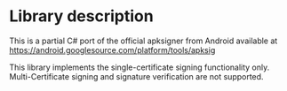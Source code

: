 ﻿# Library description

This is a partial C# port of the official apksigner from Android available at https://android.googlesource.com/platform/tools/apksig

This library implements the single-certificate signing functionality only. Multi-Certificate signing and signature verification are not supported.